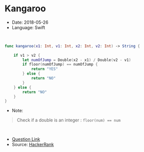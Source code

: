 # Kangaroo

- Date: 2018-05-26 
- Language: Swift 
<br>

```swift
func kangaroo(x1: Int, v1: Int, x2: Int, v2: Int) -> String {
    
    if v1 > v2 {
        let numOfJump = Double(x2 - x1) / Double(v2 - v1)
        if floor(numOfJump) == numOfJump {
            return "YES"
        } else {
            return "NO"
        }
    } else {
        return "NO"
    }
}

```

- Note: 
> Check if a double is an integer : `floor(num) == num`

<br>

- [Question Link](https://www.hackerrank.com/challenges/kangaroo/problem)
- Source: [HackerRank](https://www.hackerrank.com/)
